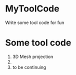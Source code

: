 # MyToolCode
Write some tool code for fun

# Some tool code
1. 3D Mesh projection
2. 
3. to be continuing 
